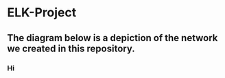 # ELK-Project
## The diagram below is a depiction of the network we created in this repository.
### Hi
